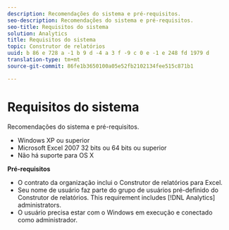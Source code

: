 ```yaml
---
description: Recomendações do sistema e pré-requisitos.
seo-description: Recomendações do sistema e pré-requisitos.
seo-title: Requisitos do sistema
solution: Analytics
title: Requisitos do sistema
topic: Construtor de relatórios
uuid: b 86 e 728 a -1 b 9 d -4 a 3 f -9 c 0 e -1 e 248 fd 1979 d
translation-type: tm+mt
source-git-commit: 86fe1b3650100a05e52fb2102134fee515c871b1

---
```



# Requisitos do sistema

Recomendações do sistema e pré-requisitos.

* Windows XP ou superior
* Microsoft Excel 2007 32 bits ou 64 bits ou superior
* Não há suporte para OS X

**Pré-requisitos**

* O contrato da organização inclui o Construtor de relatórios para Excel.
* Seu nome de usuário faz parte do grupo de usuários pré-definido do Construtor de relatórios. This requirement includes [!DNL Analytics] administrators.
* O usuário precisa estar com o Windows em execução e conectado como administrador.

